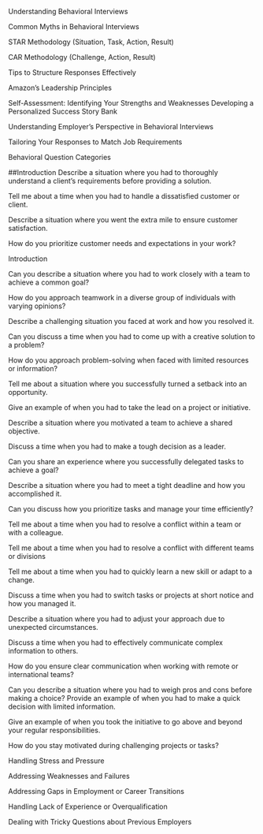 



Understanding Behavioral Interviews

Common Myths in Behavioral Interviews

STAR Methodology (Situation, Task, Action, Result)

CAR Methodology (Challenge, Action, Result)

Tips to Structure Responses Effectively

Amazon’s Leadership Principles

Self-Assessment: Identifying Your Strengths and Weaknesses
Developing a Personalized Success Story Bank

Understanding Employer’s Perspective in Behavioral Interviews

Tailoring Your Responses to Match Job Requirements

Behavioral Question Categories

##Introduction
Describe a situation where you had to thoroughly understand a client’s requirements before providing a solution.

Tell me about a time when you had to handle a dissatisfied customer or client.

Describe a situation where you went the extra mile to ensure customer satisfaction.

How do you prioritize customer needs and expectations in your work?

Introduction

Can you describe a situation where you had to work closely with a team to achieve a common goal?

How do you approach teamwork in a diverse group of individuals with varying opinions?

Describe a challenging situation you faced at work and how you resolved it.

Can you discuss a time when you had to come up with a creative solution to a problem?

How do you approach problem-solving when faced with limited resources or information?

Tell me about a situation where you successfully turned a setback into an opportunity.

Give an example of when you had to take the lead on a project or initiative.

Describe a situation where you motivated a team to achieve a shared objective.

Discuss a time when you had to make a tough decision as a leader.

Can you share an experience where you successfully delegated tasks to achieve a goal?

Describe a situation where you had to meet a tight deadline and how you accomplished it.

Can you discuss how you prioritize tasks and manage your time efficiently?

Tell me about a time when you had to resolve a conflict within a team or with a colleague.

Tell me about a time when you had to resolve a conflict with different teams or divisions

Tell me about a time when you had to quickly learn a new skill or adapt to a change.

Discuss a time when you had to switch tasks or projects at short notice and how you managed it.

Describe a situation where you had to adjust your approach due to unexpected circumstances.

Discuss a time when you had to effectively communicate complex information to others.

How do you ensure clear communication when working with remote or international teams?

Can you describe a situation where you had to weigh pros and cons before making a choice?
Provide an example of when you had to make a quick decision with limited information.

Give an example of when you took the initiative to go above and beyond your regular responsibilities.

How do you stay motivated during challenging projects or tasks?

Handling Stress and Pressure

Addressing Weaknesses and Failures

Addressing Gaps in Employment or Career Transitions

Handling Lack of Experience or Overqualification

Dealing with Tricky Questions about Previous Employers
